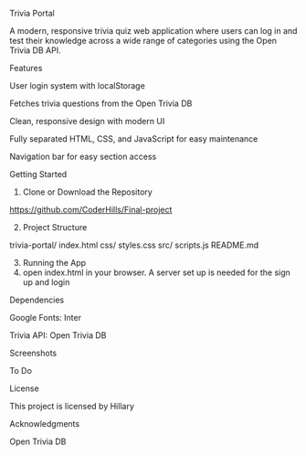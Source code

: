  Trivia Portal

A modern, responsive trivia quiz web application where users can log in and test their knowledge across a wide range of categories using the Open Trivia DB API.

Features

User login system with localStorage

Fetches trivia questions from the Open Trivia DB

Clean, responsive design with modern UI

Fully separated HTML, CSS, and JavaScript for easy maintenance

Navigation bar for easy section access

Getting Started

1. Clone or Download the Repository

https://github.com/CoderHills/Final-project

2. Project Structure

trivia-portal/
index.html
 css/
styles.css
src/
scripts.js README.md

3. Running the App
4. open index.html in your browser.  A server set up is needed for the sign up and login

 Dependencies

Google Fonts: Inter

Trivia API: Open Trivia DB

 Screenshots



To Do



License

This project is licensed by Hillary

 Acknowledgments

Open Trivia DB


